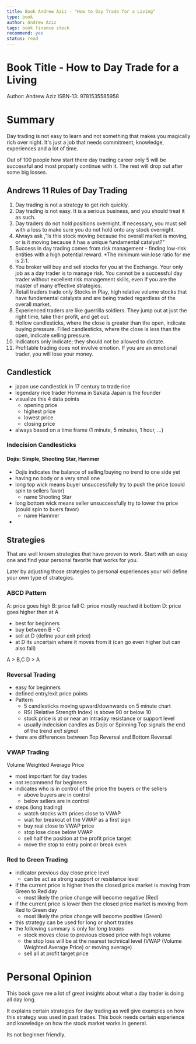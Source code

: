 ```yaml
---
title: Book Andrew Aziz - "How to Day Trade for a Living"
type: book
author: Andrew Aziz
tags: book finance stock
recommend: yes
status: read
---
```


# Book Title - How to Day Trade for a Living
Author: Andrew Aziz
ISBN-13: 9781535585958

# Summary

Day trading is not easy to learn and not something that makes you magically rich over night.
It's just a job that needs commitment, knowledge, experiences and a lot of time.

Out of 100 people how start there day trading career only 5 will be successful and most proparly
continue with it. The rest will drop out after some big losses.

## Andrews 11 Rules of Day Trading

1. Day trading is not a strategy to get rich quickly.
2. Day trading is not easy. It is a serious business, and you should treat it as such.
3. Day traders do not hold positions overnight. If necessary, you must sell with a loss to make sure you do not hold onto any stock overnight.
4. Always ask ,"Is this stock moving because the overall market is moving, or is it moving because it has a unique fundamental catalyst?"
5. Success in day trading comes from risk management - finding low-risk entities with a high potential reward. *The minimum win:lose ratio for me is 2:1.
6. You broker will buy and sell stocks for you at the Exchange. Your only job as a day trader is to manage risk. You cannot be a successful day trader without excellent risk management skills, even if you are the master of many effective strategies.
7. Retail traders trade only Stocks in Play, high relative volume stocks that have fundamental catalysts and are being traded regardless of the overall market.
8. Experienced traders are like guerrilla soldiers. They jump out at just the right time, take their profit, and get out.
9. Hollow candlesticks, where the close is greater than the open, indicate buying pressure. Filled candlesticks, where the close is less than the open, indicate selling pressure.
10. Indicators only indicate; they should not be allowed to dictate.
11. Profitable trading does not involve emotion. If you are an emotional trader, you will lose your money.

## Candlestick

* japan use candlestick in 17 century to trade rice
* legendary rice trader Homma in Sakata Japan is the founder
* visualize this 4 data points
  * opening price
  * highest price
  * lowest price
  * closing price
* always based on a time frame (1 minute, 5 minutes, 1 hour, ...)

### Indecision Candlesticks

#### Dojis: Simple, Shooting Star, Hammer

* Dojis indicates the balance of selling/buying no trend to one side yet
* having no body or a very small one
* long top wick means buyer unsuccessfully try to push the price (could spin to sellers favor)
  * name Shooting Star
* long bottom wick means seller unsuccessfully try to lower the price (could spin to buers favor)
  * name Hammer
* 

## Strategies

That are well known strategies that have proven to work.
Start with an easy one and find your personal favorite that works for you.

Later by adjusting those strategies to personal experiences your will define your own
type of strategies.
### ABCD Pattern

A: price goes high
B: price fall
C: price mostly reached it bottom
D: price goes higher then at A
* best for beginners
* buy between B - C
* sell at D (define your exit price)
* at D its uncertain where it moves from it (can go even higher but can also fall)

A > B,C
D > A

### Reversal Trading

* easy for beginners
* defined entry/exit price points 
* Pattern
  * 5 candlesticks moving upward/downwards on 5 minute chart
  * RSI (Relative Strength Index) is above 90 or below 10
  * stock price is at or near an intraday resistance or support level
  * usually indecision candles as Dojis or Spinning Top signals the end of the trend 
    *exit signal*
* there are differences between Top Reversal and Bottom Reversal

### VWAP Trading

Volume Weighted Average Price

* most important for day trades
* not recommend for beginners
* indicates who is in control of the price the buyers or the sellers
  * above buyers are in control
  * below sellers are in control
* steps (long trading)
  * watch stocks with prices close to VWAP
  * wait for breakout of the VWAP as a first sign
  * buy real close to VWAP price
  * stop lose close below VWAP
  * sell half the position at the profit price target
  * move the stop to entry point or break even

### Red to Green Trading

* indicator previous day close price level
  * can be act as strong support or resistance level
* if the current price is higher then the closed price market is moving from Green to Red day
  * most likely the price change will become negative (Red)
* if the current price is lower then the closed price market is moving from Red to Green day
  * most likely the price change will become positive (Green)
* this strategy can be used for long or short trades
* the following summary is only for *long trades*
  * stock moves close to previous closed price with high volume
  * the stop loss will be at the nearest technical level (VWAP (Volume Weighted Average Price) or moving average)
  * sell all at profit target price

# Personal Opinion

This book gave me a lot of great insights about what a day trader is doing all day long.

It explains certain strategies for day trading as well give examples on how this strategy was used in past trades.
This book needs certain experience and knowledge on how the stock market works in general.

Its not beginner friendly.
